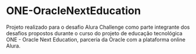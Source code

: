 # ONE-OracleNextEducation
Projeto realizado para o desafio Alura Challenge como parte integrante dos desafios propostos durante o curso do  projeto de educação tecnológica ONE - Oracle Next Education, parceria da Oracle com a plataforma online Alura.

